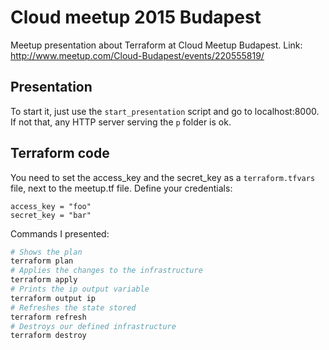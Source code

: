 # Cloud meetup 2015 Budapest
Meetup presentation about Terraform at Cloud Meetup Budapest. 
Link: http://www.meetup.com/Cloud-Budapest/events/220555819/

## Presentation
To start it, just use the `start_presentation` script and go to localhost:8000. If not that, any HTTP server serving the `p` folder is ok.

## Terraform code
You need to set the access_key and the secret_key as a `terraform.tfvars` file, next to the meetup.tf file.
Define your credentials: 
```
access_key = "foo"
secret_key = "bar"
```

Commands I presented:

```bash
# Shows the plan
terraform plan
# Applies the changes to the infrastructure
terraform apply
# Prints the ip output variable
terraform output ip
# Refreshes the state stored 
terraform refresh
# Destroys our defined infrastructure
terraform destroy
```
